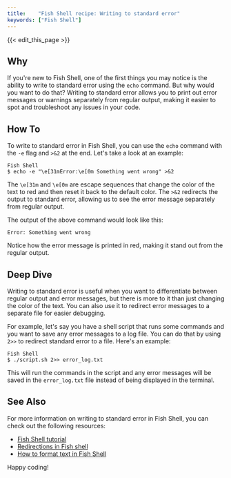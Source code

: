 ```yaml
---
title:    "Fish Shell recipe: Writing to standard error"
keywords: ["Fish Shell"]
---
```


{{< edit_this_page >}}

## Why

If you're new to Fish Shell, one of the first things you may notice is the ability to write to standard error using the `echo` command. But why would you want to do that? Writing to standard error allows you to print out error messages or warnings separately from regular output, making it easier to spot and troubleshoot any issues in your code.

## How To

To write to standard error in Fish Shell, you can use the `echo` command with the `-e` flag and `>&2` at the end. Let's take a look at an example:

```
Fish Shell
$ echo -e "\e[31mError:\e[0m Something went wrong" >&2
```

The `\e[31m` and `\e[0m` are escape sequences that change the color of the text to red and then reset it back to the default color. The `>&2` redirects the output to standard error, allowing us to see the error message separately from regular output.

The output of the above command would look like this:

```
Error: Something went wrong
```

Notice how the error message is printed in red, making it stand out from the regular output.

## Deep Dive

Writing to standard error is useful when you want to differentiate between regular output and error messages, but there is more to it than just changing the color of the text. You can also use it to redirect error messages to a separate file for easier debugging.

For example, let's say you have a shell script that runs some commands and you want to save any error messages to a log file. You can do that by using `2>>` to redirect standard error to a file. Here's an example:

```
Fish Shell
$ ./script.sh 2>> error_log.txt
```

This will run the commands in the script and any error messages will be saved in the `error_log.txt` file instead of being displayed in the terminal.

## See Also

For more information on writing to standard error in Fish Shell, you can check out the following resources:

- [Fish Shell tutorial](https://fishshell.com/docs/current/tutorial.html)
- [Redirections in Fish shell](https://fishshell.com/docs/current/tutorial.html#tutorial-setup-prompt)
- [How to format text in Fish Shell](https://fishshell.com/docs/current/#formatting-text)

Happy coding!